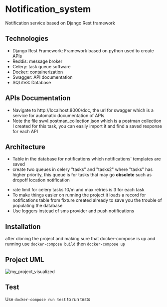 # Notification_system
Notification service based on Django Rest framework

## Technologies

* Django Rest Framework: Framework based on python used to create APIs 
* Reddis: message broker
* Celery: task queue software
* Docker: containerization
* Swagger: API documentation
* SQLite3: Database

## APIs Documentation
* Navigate to http://localhost:8000/doc, the url for swagger which is a service for automatic documentation of APIs.
* Note the file swvl.postman_collection.json which is a postman collection I created for this task, you can easily import it and find a saved response for each API

## Architecture

* Table in the database for notifications which notifications' templates are saved
* create two queues in celery "tasks" and "tasks2" where "tasks" has higher priority, this queue is for tasks that may go **obsolete** such as dropoff location notification 
- rate limit for celery tasks 10/m and max retries is 3 for each task
- To make things easier on running the project it loads a record for notifications table from fixture created already to save you the trouble of populating the database
- Use loggers instead of sms provider and push notifications


## Installation

after cloning the project and making sure that docker-compose is up and running
use `docker-compose build`
then `docker-compose up`

## Project UML
![my_project_visualized](https://user-images.githubusercontent.com/21153250/106403454-7db62500-6437-11eb-9031-5cc3af281ba4.png)

## Test
 Use `docker-compose run test` to run tests
